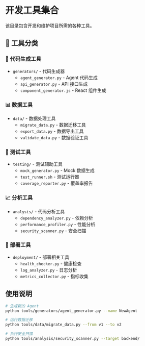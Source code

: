 # 开发工具集合

该目录包含开发和维护项目所需的各种工具。

## 📁 工具分类

### 🔧 代码生成工具
- `generators/` - 代码生成器
  - `agent_generator.py` - Agent 代码生成
  - `api_generator.py` - API 接口生成
  - `component_generator.js` - React 组件生成

### 📊 数据工具
- `data/` - 数据处理工具
  - `migrate_data.py` - 数据迁移工具
  - `export_data.py` - 数据导出工具
  - `validate_data.py` - 数据验证工具

### 🧪 测试工具
- `testing/` - 测试辅助工具
  - `mock_generator.py` - Mock 数据生成
  - `test_runner.sh` - 测试运行器
  - `coverage_reporter.py` - 覆盖率报告

### 📈 分析工具
- `analysis/` - 代码分析工具
  - `dependency_analyzer.py` - 依赖分析
  - `performance_profiler.py` - 性能分析
  - `security_scanner.py` - 安全扫描

### 🚀 部署工具
- `deployment/` - 部署相关工具
  - `health_checker.py` - 健康检查
  - `log_analyzer.py` - 日志分析
  - `metrics_collector.py` - 指标收集

## 使用说明

```bash
# 生成新的 Agent
python tools/generators/agent_generator.py --name NewAgent

# 运行数据迁移
python tools/data/migrate_data.py --from v1 --to v2

# 执行安全扫描
python tools/analysis/security_scanner.py --target backend/
```
